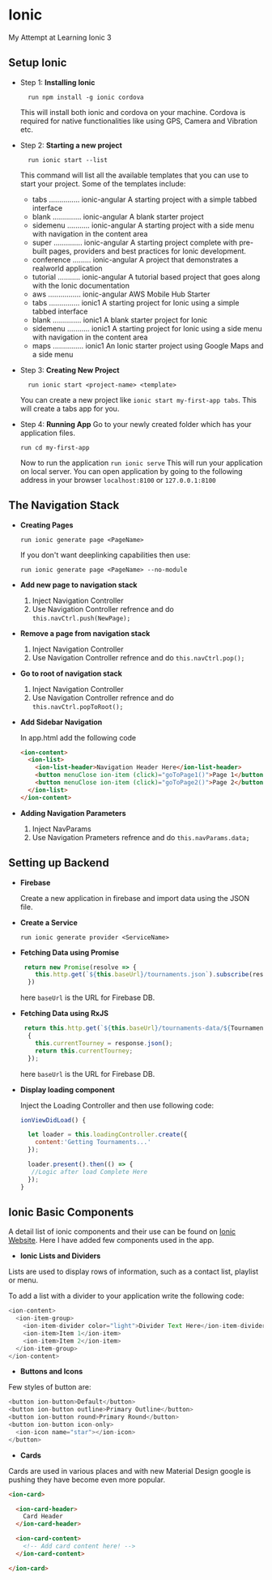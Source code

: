 # Ionic
My Attempt at Learning Ionic 3

## Setup Ionic

+ Step 1: __Installing Ionic__  
  ```
    run npm install -g ionic cordova
  ```  
   This will install both ionic and cordova on your machine. Cordova is required for native functionalities like using GPS, Camera and Vibration etc. 

+ Step 2:  __Starting a new project__
  ```
    run ionic start --list 
  ```
  This command will list all the available templates that you can use to start your project. Some of the templates include:

  - tabs ............... ionic-angular A starting project with a simple tabbed interface
  - blank .............. ionic-angular A blank starter project
  - sidemenu ........... ionic-angular A starting project with a side menu with navigation in the content area
  - super .............. ionic-angular A starting project complete with pre-built pages, providers and best practices for Ionic development.
  - conference ......... ionic-angular A project that demonstrates a realworld application
  - tutorial ........... ionic-angular A tutorial based project that goes along with the Ionic documentation
  - aws ................ ionic-angular AWS Mobile Hub Starter
  - tabs ............... ionic1 A starting project for Ionic using a simple tabbed interface
  - blank .............. ionic1 A blank starter project for Ionic
  - sidemenu ........... ionic1 A starting project for Ionic using a side menu with navigation in the content area
  - maps ............... ionic1 An Ionic starter project using Google Maps and a side menu

+ Step 3:  __Creating New Project__
  ```
    run ionic start <project-name> <template> 
  ```
  You can create a new project like ```ionic start my-first-app tabs```. This will create a tabs app for you.
  
 + Step 4:  __Running App__
   Go to your newly created folder which has your application files. 
    ```
    run cd my-first-app
    ```
   Now to run the application
   ```run ionic serve```
   This will run your application on local server. You can open application by going to the following address in your browser
   `localhost:8100` or `127.0.0.1:8100`

## The Navigation Stack

+ __Creating Pages__


  ```run ionic generate page <PageName>```


  If you don't want deeplinking capabilities then use:


  ```run ionic generate page <PageName> --no-module```


+ __Add new page to navigation stack__

  1. Inject Navigation Controller
  2. Use Navigation Controller refrence and do ```this.navCtrl.push(NewPage);```

+ __Remove a page from navigation stack__

  1. Inject Navigation Controller
  2. Use Navigation Controller refrence and do ```this.navCtrl.pop();```

+ __Go to root of navigation stack__

  1. Inject Navigation Controller
  2. Use Navigation Controller refrence and do ```this.navCtrl.popToRoot();```

+ __Add Sidebar Navigation__

  In app.html add the following code

  ```html
  <ion-content>
    <ion-list>
      <ion-list-header>Navigation Header Here</ion-list-header>
      <button menuClose ion-item (click)="goToPage1()">Page 1</button>
      <button menuClose ion-item (click)="goToPage2()">Page 2</button>
    </ion-list>
  </ion-content>
  ```

+ __Adding Navigation Parameters__

  1. Inject NavParams
  2. Use Navigation Prameters refrence and do ```this.navParams.data;```


## Setting up Backend

+ __Firebase__

  Create a new application in firebase and import data using the JSON file.

+ __Create a Service__

  ```run ionic generate provider <ServiceName>```

+ __Fetching Data using Promise__

  ``` javascript
   return new Promise(resolve => {
      this.http.get(`${this.baseUrl}/tournaments.json`).subscribe(res=>resolve(res.json()));
    })
  ```
  here ```baseUrl``` is the URL for Firebase DB. 

+ __Fetching Data using RxJS__

  ``` javascript
   return this.http.get(`${this.baseUrl}/tournaments-data/${TournamentId}.json`).map(response=>
    {
      this.currentTourney = response.json();
      return this.currentTourney;
    });
  ```
  here ```baseUrl``` is the URL for Firebase DB. 

+ __Display loading component__

  Inject the Loading Controller and then use following code:

  ``` javascript
  ionViewDidLoad() {

    let loader = this.loadingController.create({
      content:'Getting Tournaments...'
    });

    loader.present().then(() => {
     //Logic after load Complete Here
    });
  }
  ```

## Ionic Basic Components


A detail list of ionic components and their use can be found on [Ionic Website](https://ionicframework.com/docs/components/). Here I have added few components used in the app.


+ __Ionic Lists and Dividers__

Lists are used to display rows of information, such as a contact list, playlist or menu.

To add a list with a divider to your application write the following code:

```javascript
<ion-content>
  <ion-item-group>
    <ion-item-divider color="light">Divider Text Here</ion-item-divider>
    <ion-item>Item 1</ion-item>
    <ion-item>Item 2</ion-item>
  </ion-item-group>
</ion-content>
``` 

+ __Buttons and Icons__

Few styles of button are:

```javascript
<button ion-button>Default</button>
<button ion-button outline>Primary Outline</button>
<button ion-button round>Primary Round</button>
<button ion-button icon-only>
  <ion-icon name="star"></ion-icon>
</button>
```

+ __Cards__

Cards are used in various places and with new Material Design google is pushing they have become even more popular.

```html
<ion-card>

  <ion-card-header>
    Card Header
  </ion-card-header>

  <ion-card-content>
    <!-- Add card content here! -->
  </ion-card-content>

</ion-card>
```